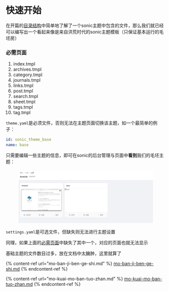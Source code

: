 # 快速开始

在开篇的[目录结构](../../#mu-lu-jie-gou)中简单地了解了一个sonic主题中包含的文件，那么我们就已经可以编写出一个看起来像是来自洪荒时代的sonic主题模板（只保证基本运行的毛坯房）

### 必需页面

1. index.tmpl
2. archives.tmpl
3. category.tmpl
4. journals.tmpl
5. links.tmpl
6. post.tmpl
7. search.tmpl
8. sheet.tmpl&#x20;
9. tags.tmpl&#x20;
10. tag.tmpl

`theme.yaml`是必须文件，否则无法在主题页面切换该主题，如一个最简单的例子：

```yaml
id: sonic_theme_base
name: base
```

只需要编辑一些主题的信息，即可在sonic的后台管理与页面中**看到**我们的毛坯主题：

<figure><img src="../../.gitbook/assets/image (1).png" alt=""><figcaption></figcaption></figure>

`settings.yaml`是可选文件，但缺失则无法进行主题设置

同理，如果上面的[必需页面](./#bi-xu-ye-mian)中缺失了其中一个，对应的页面也就无法显示

基础主题的文件数目过多，放在文档中太臃肿，这里就算了

{% content-ref url="mo-ban-ji-ben-ge-shi.md" %}
[mo-ban-ji-ben-ge-shi.md](mo-ban-ji-ben-ge-shi.md)
{% endcontent-ref %}

{% content-ref url="mo-kuai-mo-ban-tuo-zhan.md" %}
[mo-kuai-mo-ban-tuo-zhan.md](mo-kuai-mo-ban-tuo-zhan.md)
{% endcontent-ref %}
